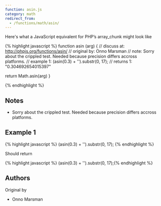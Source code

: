 ```yaml
---
function: asin.js
category: math
redirect_from:
  - /functions/math/asin/
---
```


<!-- WARNING! This file is auto generated by `npm run web:inject`, do not edit by hand -->

Here's what a JavaScript equivalent for PHP’s array_chunk might look like

{% highlight javascript %}
function asin (arg) {
  //  discuss at: http://phpjs.org/functions/asin/
  // original by: Onno Marsman
  //        note: Sorry about the crippled test. Needed because precision differs accross platforms.
  //   example 1: (asin(0.3) + '').substr(0, 17);
  //   returns 1: "0.304692654015397"

  return Math.asin(arg)
}

{% endhighlight %}

## Notes
- Sorry about the crippled test. Needed because precision differs accross platforms.

## Example 1

{% highlight javascript %}
(asin(0.3) + '').substr(0, 17);
{% endhighlight %}

Should return

{% highlight javascript %}
(asin(0.3) + '').substr(0, 17);{% endhighlight %}


## Authors


Original by

- Onno Marsman

